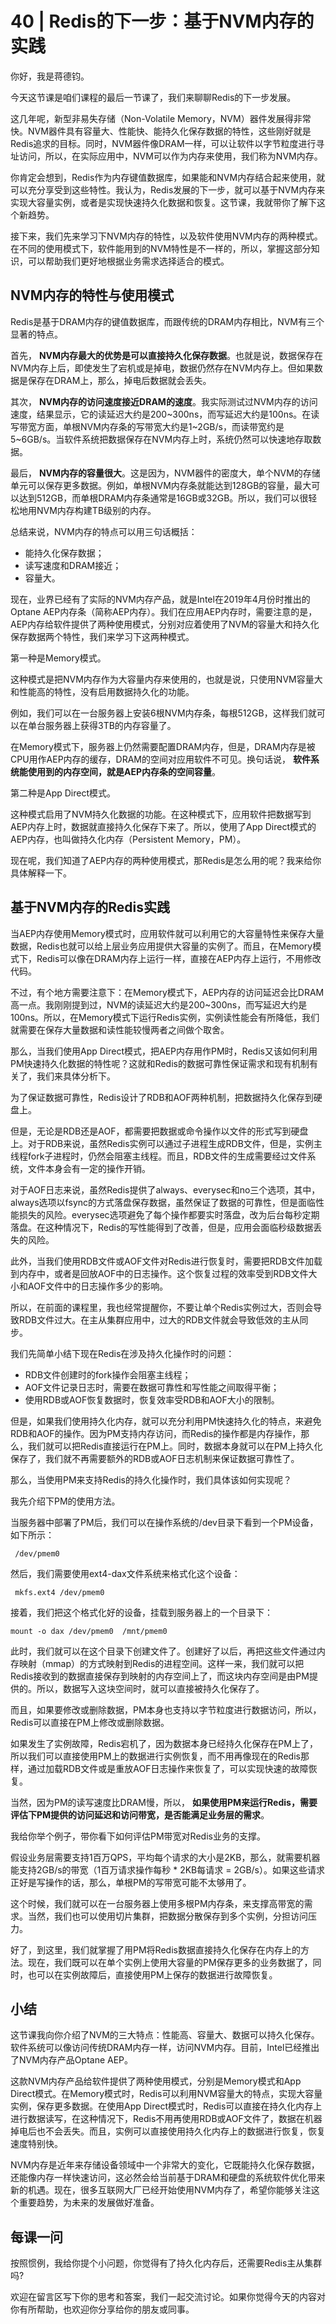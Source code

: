 # 40 | Redis的下一步：基于NVM内存的实践
你好，我是蒋德钧。

今天这节课是咱们课程的最后一节课了，我们来聊聊Redis的下一步发展。

这几年呢，新型非易失存储（Non-Volatile Memory，NVM）器件发展得非常快。NVM器件具有容量大、性能快、能持久化保存数据的特性，这些刚好就是Redis追求的目标。同时，NVM器件像DRAM一样，可以让软件以字节粒度进行寻址访问，所以，在实际应用中，NVM可以作为内存来使用，我们称为NVM内存。

你肯定会想到，Redis作为内存键值数据库，如果能和NVM内存结合起来使用，就可以充分享受到这些特性。我认为，Redis发展的下一步，就可以基于NVM内存来实现大容量实例，或者是实现快速持久化数据和恢复。这节课，我就带你了解下这个新趋势。

接下来，我们先来学习下NVM内存的特性，以及软件使用NVM内存的两种模式。在不同的使用模式下，软件能用到的NVM特性是不一样的，所以，掌握这部分知识，可以帮助我们更好地根据业务需求选择适合的模式。

## NVM内存的特性与使用模式

Redis是基于DRAM内存的键值数据库，而跟传统的DRAM内存相比，NVM有三个显著的特点。

首先， **NVM内存最大的优势是可以直接持久化保存数据**。也就是说，数据保存在NVM内存上后，即使发生了宕机或是掉电，数据仍然存在NVM内存上。但如果数据是保存在DRAM上，那么，掉电后数据就会丢失。

其次， **NVM内存的访问速度接近DRAM的速度**。我实际测试过NVM内存的访问速度，结果显示，它的读延迟大约是200~300ns，而写延迟大约是100ns。在读写带宽方面，单根NVM内存条的写带宽大约是1~2GB/s，而读带宽约是5~6GB/s。当软件系统把数据保存在NVM内存上时，系统仍然可以快速地存取数据。

最后， **NVM内存的容量很大**。这是因为，NVM器件的密度大，单个NVM的存储单元可以保存更多数据。例如，单根NVM内存条就能达到128GB的容量，最大可以达到512GB，而单根DRAM内存条通常是16GB或32GB。所以，我们可以很轻松地用NVM内存构建TB级别的内存。

总结来说，NVM内存的特点可以用三句话概括：

- 能持久化保存数据；
- 读写速度和DRAM接近；
- 容量大。

现在，业界已经有了实际的NVM内存产品，就是Intel在2019年4月份时推出的Optane AEP内存条（简称AEP内存）。我们在应用AEP内存时，需要注意的是，AEP内存给软件提供了两种使用模式，分别对应着使用了NVM的容量大和持久化保存数据两个特性，我们来学习下这两种模式。

第一种是Memory模式。

这种模式是把NVM内存作为大容量内存来使用的，也就是说，只使用NVM容量大和性能高的特性，没有启用数据持久化的功能。

例如，我们可以在一台服务器上安装6根NVM内存条，每根512GB，这样我们就可以在单台服务器上获得3TB的内存容量了。

在Memory模式下，服务器上仍然需要配置DRAM内存，但是，DRAM内存是被CPU用作AEP内存的缓存，DRAM的空间对应用软件不可见。换句话说， **软件系统能使用到的内存空间，就是AEP内存条的空间容量**。

第二种是App Direct模式。

这种模式启用了NVM持久化数据的功能。在这种模式下，应用软件把数据写到AEP内存上时，数据就直接持久化保存下来了。所以，使用了App Direct模式的AEP内存，也叫做持久化内存（Persistent Memory，PM）。

现在呢，我们知道了AEP内存的两种使用模式，那Redis是怎么用的呢？我来给你具体解释一下。

## 基于NVM内存的Redis实践

当AEP内存使用Memory模式时，应用软件就可以利用它的大容量特性来保存大量数据，Redis也就可以给上层业务应用提供大容量的实例了。而且，在Memory模式下，Redis可以像在DRAM内存上运行一样，直接在AEP内存上运行，不用修改代码。

不过，有个地方需要注意下：在Memory模式下，AEP内存的访问延迟会比DRAM高一点。我刚刚提到过，NVM的读延迟大约是200~300ns，而写延迟大约是100ns。所以，在Memory模式下运行Redis实例，实例读性能会有所降低，我们就需要在保存大量数据和读性能较慢两者之间做个取舍。

那么，当我们使用App Direct模式，把AEP内存用作PM时，Redis又该如何利用PM快速持久化数据的特性呢？这就和Redis的数据可靠性保证需求和现有机制有关了，我们来具体分析下。

为了保证数据可靠性，Redis设计了RDB和AOF两种机制，把数据持久化保存到硬盘上。

但是，无论是RDB还是AOF，都需要把数据或命令操作以文件的形式写到硬盘上。对于RDB来说，虽然Redis实例可以通过子进程生成RDB文件，但是，实例主线程fork子进程时，仍然会阻塞主线程。而且，RDB文件的生成需要经过文件系统，文件本身会有一定的操作开销。

对于AOF日志来说，虽然Redis提供了always、everysec和no三个选项，其中，always选项以fsync的方式落盘保存数据，虽然保证了数据的可靠性，但是面临性能损失的风险。everysec选项避免了每个操作都要实时落盘，改为后台每秒定期落盘。在这种情况下，Redis的写性能得到了改善，但是，应用会面临秒级数据丢失的风险。

此外，当我们使用RDB文件或AOF文件对Redis进行恢复时，需要把RDB文件加载到内存中，或者是回放AOF中的日志操作。这个恢复过程的效率受到RDB文件大小和AOF文件中的日志操作多少的影响。

所以，在前面的课程里，我也经常提醒你，不要让单个Redis实例过大，否则会导致RDB文件过大。在主从集群应用中，过大的RDB文件就会导致低效的主从同步。

我们先简单小结下现在Redis在涉及持久化操作时的问题：

- RDB文件创建时的fork操作会阻塞主线程；
- AOF文件记录日志时，需要在数据可靠性和写性能之间取得平衡；
- 使用RDB或AOF恢复数据时，恢复效率受RDB和AOF大小的限制。

但是，如果我们使用持久化内存，就可以充分利用PM快速持久化的特点，来避免RDB和AOF的操作。因为PM支持内存访问，而Redis的操作都是内存操作，那么，我们就可以把Redis直接运行在PM上。同时，数据本身就可以在PM上持久化保存了，我们就不再需要额外的RDB或AOF日志机制来保证数据可靠性了。

那么，当使用PM来支持Redis的持久化操作时，我们具体该如何实现呢？

我先介绍下PM的使用方法。

当服务器中部署了PM后，我们可以在操作系统的/dev目录下看到一个PM设备，如下所示：

```
 /dev/pmem0

```

然后，我们需要使用ext4-dax文件系统来格式化这个设备：

```
 mkfs.ext4 /dev/pmem0

```

接着，我们把这个格式化好的设备，挂载到服务器上的一个目录下：

```
mount -o dax /dev/pmem0  /mnt/pmem0

```

此时，我们就可以在这个目录下创建文件了。创建好了以后，再把这些文件通过内存映射（mmap）的方式映射到Redis的进程空间。这样一来，我们就可以把Redis接收到的数据直接保存到映射的内存空间上了，而这块内存空间是由PM提供的。所以，数据写入这块空间时，就可以直接被持久化保存了。

而且，如果要修改或删除数据，PM本身也支持以字节粒度进行数据访问，所以，Redis可以直接在PM上修改或删除数据。

如果发生了实例故障，Redis宕机了，因为数据本身已经持久化保存在PM上了，所以我们可以直接使用PM上的数据进行实例恢复，而不用再像现在的Redis那样，通过加载RDB文件或是重放AOF日志操作来恢复了，可以实现快速的故障恢复。

当然，因为PM的读写速度比DRAM慢，所以， **如果使用PM来运行Redis，需要评估下PM提供的访问延迟和访问带宽，是否能满足业务层的需求**。

我给你举个例子，带你看下如何评估PM带宽对Redis业务的支撑。

假设业务层需要支持1百万QPS，平均每个请求的大小是2KB，那么，就需要机器能支持2GB/s的带宽（1百万请求操作每秒 \* 2KB每请求 = 2GB/s）。如果这些请求正好是写操作的话，那么，单根PM的写带宽可能不太够用了。

这个时候，我们就可以在一台服务器上使用多根PM内存条，来支撑高带宽的需求。当然，我们也可以使用切片集群，把数据分散保存到多个实例，分担访问压力。

好了，到这里，我们就掌握了用PM将Redis数据直接持久化保存在内存上的方法。现在，我们既可以在单个实例上使用大容量的PM保存更多的业务数据了，同时，也可以在实例故障后，直接使用PM上保存的数据进行故障恢复。

## 小结

这节课我向你介绍了NVM的三大特点：性能高、容量大、数据可以持久化保存。软件系统可以像访问传统DRAM内存一样，访问NVM内存。目前，Intel已经推出了NVM内存产品Optane AEP。

这款NVM内存产品给软件提供了两种使用模式，分别是Memory模式和App Direct模式。在Memory模式时，Redis可以利用NVM容量大的特点，实现大容量实例，保存更多数据。在使用App Direct模式时，Redis可以直接在持久化内存上进行数据读写，在这种情况下，Redis不用再使用RDB或AOF文件了，数据在机器掉电后也不会丢失。而且，实例可以直接使用持久化内存上的数据进行恢复，恢复速度特别快。

NVM内存是近年来存储设备领域中一个非常大的变化，它既能持久化保存数据，还能像内存一样快速访问，这必然会给当前基于DRAM和硬盘的系统软件优化带来新的机遇。现在，很多互联网大厂已经开始使用NVM内存了，希望你能够关注这个重要趋势，为未来的发展做好准备。

## 每课一问

按照惯例，我给你提个小问题，你觉得有了持久化内存后，还需要Redis主从集群吗?

欢迎在留言区写下你的思考和答案，我们一起交流讨论。如果你觉得今天的内容对你有所帮助，也欢迎你分享给你的朋友或同事。